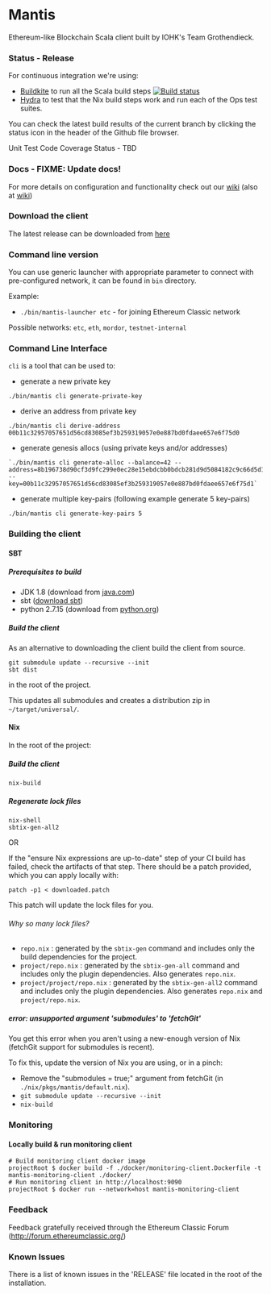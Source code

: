 # Mantis

Ethereum-like Blockchain Scala client built by IOHK's Team Grothendieck.

### Status - Release

For continuous integration we're using:
- [Buildkite](https://buildkite.com/input-output-hk/mantis) to run all the Scala build steps [![Build status](https://badge.buildkite.com/8a284e6f0af90afa544e06c8136b519f9f287f005ca581d8ed.svg?branch=master&theme=github)](https://buildkite.com/input-output-hk/mantis)
- [Hydra](https://hydra.project42.iohkdev.io/project/mantis) to test that the Nix build steps work and run each of the Ops test suites.

You can check the latest build results of the current branch by clicking the status icon in the header of the Github file browser.

Unit Test Code Coverage Status - TBD

### Docs - FIXME: Update docs!

For more details on configuration and functionality check out our [wiki](http://mantis.readthedocs.io) (also at [wiki](https://github.com/input-output-hk/mantis/wiki))

### Download the client

The latest release can be downloaded from [here](https://github.com/input-output-hk/mantis/releases)

### Command line version

You can use generic launcher with appropriate parameter to connect with pre-configured network, it can be found in `bin` directory.

Example:
  - `./bin/mantis-launcher etc` - for joining Ethereum Classic network

Possible networks: `etc`, `eth`, `mordor`, `testnet-internal`

### Command Line Interface

`cli` is a tool that can be used to:
 
 - generate a new private key
 ```
./bin/mantis cli generate-private-key
```
 - derive an address from private key
```
./bin/mantis cli derive-address 00b11c32957057651d56cd83085ef3b259319057e0e887bd0fdaee657e6f75d0
```
 - generate genesis allocs (using private keys and/or addresses)
```
`./bin/mantis cli generate-alloc --balance=42 --address=8b196738d90cf3d9fc299e0ec28e15ebdcbb0bdcb281d9d5084182c9c66d5d12 --key=00b11c32957057651d56cd83085ef3b259319057e0e887bd0fdaee657e6f75d1`
```
 - generate multiple key-pairs (following example generate 5 key-pairs)
 ```
./bin/mantis cli generate-key-pairs 5
```

### Building the client

#### SBT

##### Prerequisites to build

- JDK 1.8 (download from [java.com](http://www.java.com))
- sbt ([download sbt](http://www.scala-sbt.org/download.html))
- python 2.7.15 (download from [python.org](https://www.python.org/downloads/))

##### Build the client

As an alternative to downloading the client build the client from source.


```
git submodule update --recursive --init
sbt dist
```

in the root of the project.

This updates all submodules and creates a distribution zip in `~/target/universal/`.

#### Nix

In the root of the project:

##### Build the client

```
nix-build
```

##### Regenerate lock files

```
nix-shell
sbtix-gen-all2
```

OR

If the "ensure Nix expressions are up-to-date" step of your CI
build has failed, check the artifacts of that step. There should be a
patch provided, which you can apply locally with:

```
patch -p1 < downloaded.patch
```

This patch will update the lock files for you.

###### Why so many lock files?

- `repo.nix`                 : generated by the `sbtix-gen` command and includes only the build dependencies for the project.
- `project/repo.nix`         : generated by the `sbtix-gen-all` command and includes only the plugin dependencies. Also generates `repo.nix`.
- `project/project/repo.nix` : generated by the `sbtix-gen-all2` command and includes only the plugin dependencies. Also generates `repo.nix` and `project/repo.nix`.

##### error: unsupported argument 'submodules' to 'fetchGit'

You get this error when you aren't using a new-enough version of Nix (fetchGit support for submodules is recent).

To fix this, update the version of Nix you are using, or in a pinch:

  - Remove the "submodules = true;" argument from fetchGit (in `./nix/pkgs/mantis/default.nix`).
  - `git submodule update --recursive --init`
  - `nix-build`

### Monitoring

#### Locally build & run monitoring client

```
# Build monitoring client docker image
projectRoot $ docker build -f ./docker/monitoring-client.Dockerfile -t mantis-monitoring-client ./docker/
# Run monitoring client in http://localhost:9090
projectRoot $ docker run --network=host mantis-monitoring-client
```

### Feedback

Feedback gratefully received through the Ethereum Classic Forum (http://forum.ethereumclassic.org/)

### Known Issues

There is a list of known issues in the 'RELEASE' file located in the root of the installation.


